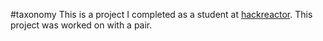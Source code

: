 #taxonomy
This is a project I completed as a student at [hackreactor](http://hackreactor.com). This project was worked on with a pair.